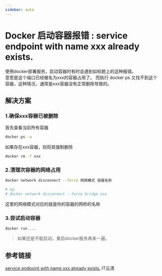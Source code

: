 ```yaml
---
sidebar: auto
---
```


# Docker 启动容器报错 : service endpoint with name xxx already exists.

使用docker部署服务，启动容器时有时会遇到如标题上的这种报错。  
意思是这个端口已经被名为xxx的容器占用了。
而执行 docker ps 又找不到这个容器，这种情况，通常是xxx容器没有正常删除导致的。

## 解决方案

### 1.确保xxx容器已被删除

首先查看当前所有容器

```sh
docker ps -a
```

如果存在xxx容器，则将其强制删除

```sh
docker rm -f xxx
```

### 2.清理次容器的网络占用

```sh
docker network disconnect --force 网络模式 容器名称

# eg.
# docker network disconnect --force bridge xxx
```

这里的网络模式对应的就是你的容器的网桥的名称

### 3.尝试启动容器

```
docker run ...
```

> 如果还是不能启动，重启docker服务再来一遍。

## 参考链接

[service endpoint with name xxx already exists.](https://blog.csdn.net/weixin_39800144/article/details/79352053) IT云清
